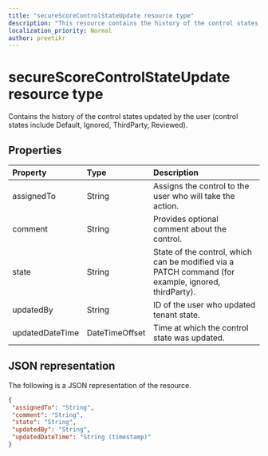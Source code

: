 ```yaml
---
title: "secureScoreControlStateUpdate resource type"
description: "This resource contains the history of the control states updated by user (control states include Default, Ignored, ThirdParty, Reviewed)."
localization_priority: Normal
author: preetikr
---
```

#  secureScoreControlStateUpdate resource type

Contains the history of the control states updated by the user (control states include Default, Ignored, ThirdParty, Reviewed).

## Properties

|Property |Type |Description |
|:--|:--|:--|
|assignedTo|String|Assigns the control to the user who will take the action. |
|comment|String|Provides optional comment about the control. |
|state|String|State of the control, which can be modified via a PATCH command (for example, ignored, thirdParty). |
|updatedBy|String|ID of the user who updated tenant state. |
|updatedDateTime|DateTimeOffset|Time at which the control state was updated. |

## JSON representation
 The following is a JSON representation of the resource.
 <!-- {
  "blockType": "resource",
  "optionalProperties": [
    
   ],
  "@odata.type": "microsoft.graph.secureScoreControlStateUpdate"
}-->
 ```json
{
  "assignedTo": "String",
  "comment": "String",
  "state": "String",
  "updatedBy": "String",
  "updatedDateTime": "String (timestamp)"
}
 ```
 <!-- {
  "type": "#page.annotation",
  "description": "secureScoreControlStateUpdate resource",
  "keywords": "",
  "section": "documentation",
  "tocPath": ""
}-->
